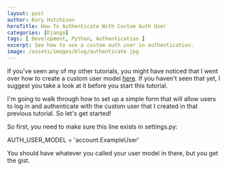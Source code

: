 ```yaml
---
layout: post
author: Kory Hutchison
heroTitle: How To Authenticate With Custom Auth User
categories: [Django]
tags: [ Development, Python, Authentication ]
excerpt: See how to use a custom auth user in authentication.
image: /assets/images/blog/authenticate.jpg
---
```

If you've seen any of my other tutorials, you might have noticed that
I went over how to create a custom user model [here](/django/2019/05/15/rapid-development-with-a-database.html).
If you haven't seen that yet, I suggest you take a look at it before you start
this tutorial.

I'm going to walk through how to set up a simple form that will allow users to
log in and authenticate with the custom user that I created in that previous tutorial.
So let's get started!

So first, you need to make sure this line exists in settings.py:

<highlight-code lang="python">
AUTH_USER_MODEL = 'account.ExampleUser'
</highlight-code>

You should have whatever you called your user model in there, but you get the gist.



